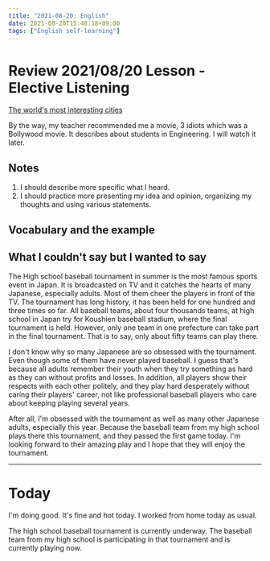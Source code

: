 ```yaml
---
title: "2021-08-20: English"
date: 2021-08-20T15:48:18+09:00
tags: ["English self-learning"]
---
```


# Review 2021/08/20 Lesson - Elective Listening

[The world's most interesting cities](https://www.youtube.com/watch?v=nsZhUj1tJGQ)

By the way, my teacher recommended me a movie, 3 idiots which was a Bollywood movie.
It describes about students in Engineering.
I will watch it later.

## Notes
1. I should describe more specific what I heard.
2. I should practice more presenting my idea and opinion, organizing my thoughts and using various statements.

## Vocabulary and the example

## What I couldn't say but I wanted to say
The High school baseball tournament in summer is the most famous sports event in Japan.
It is broadcasted on TV and it catches the hearts of many Japanese, especially adults.
Most of them cheer the players in front of the TV.
The tournament has long history, it has been held for one hundred and three times so far.
All baseball teams, about four thousands teams, at high school in Japan try for Koushien baseball stadium, where the final tournament is held.
However, only one team in one prefecture can take part in the final tournament. That is to say, only about fifty teams can play there.

I don't know why so many Japanese are so obsessed with the tournament.
Even though some of them have never played baseball.
I guess that's because all adults remember their youth when they try something as hard as they can without profits and losses.
In addition, all players show their respects with each other politely,
and they play hard desperately without caring their players' career, not like professional baseball players who care about keeping playing several years.

After all, I'm obsessed with the tournament as well as many other Japanese adults, especially this year.
Because the baseball team from my high school plays there this tournament, and they passed the first game today.
I'm looking forward to their amazing play and I hope that they will enjoy the tournament.

---

# Today

I'm doing good.
It's fine and hot today.
I worked from home today as usual.

The high school baseball tournament is currently underway.
The baseball team from my high school is participating in that tournament and is currently playing now.
